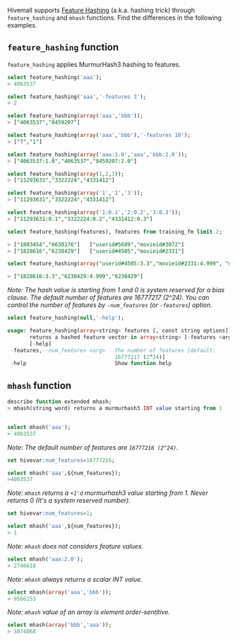 <!--
  Licensed to the Apache Software Foundation (ASF) under one
  or more contributor license agreements.  See the NOTICE file
  distributed with this work for additional information
  regarding copyright ownership.  The ASF licenses this file
  to you under the Apache License, Version 2.0 (the
  "License"); you may not use this file except in compliance
  with the License.  You may obtain a copy of the License at

    http://www.apache.org/licenses/LICENSE-2.0

  Unless required by applicable law or agreed to in writing,
  software distributed under the License is distributed on an
  "AS IS" BASIS, WITHOUT WARRANTIES OR CONDITIONS OF ANY
  KIND, either express or implied.  See the License for the
  specific language governing permissions and limitations
  under the License.
-->
        
Hivemall supports [Feature Hashing](https://en.wikipedia.org/wiki/Feature_hashing) (a.k.a. hashing trick) through `feature_hashing` and `mhash` functions. 
Find the differences in the following examples.

<!-- toc -->

## `feature_hashing` function

`feature_hashing` applies MurmurHash3 hashing to features. 

```sql
select feature_hashing('aaa');
> 4063537

select feature_hashing('aaa','-features 3');
> 2

select feature_hashing(array('aaa','bbb'));
> ["4063537","8459207"]

select feature_hashing(array('aaa','bbb'),'-features 10');
> ["7","1"]

select feature_hashing(array('aaa:1.0','aaa','bbb:2.0'));
> ["4063537:1.0","4063537","8459207:2.0"]

select feature_hashing(array(1,2,3));
> ["11293631","3322224","4331412"]

select feature_hashing(array('1','2','3'));
> ["11293631","3322224","4331412"]

select feature_hashing(array('1:0.1','2:0.2','3:0.3'));
> ["11293631:0.1","3322224:0.2","4331412:0.3"]

select feature_hashing(features), features from training_fm limit 2;

> ["1803454","6630176"]   ["userid#5689","movieid#3072"]
> ["1828616","6238429"]   ["userid#4505","movieid#2331"]

select feature_hashing(array("userid#4505:3.3","movieid#2331:4.999", "movieid#2331"));

> ["1828616:3.3","6238429:4.999","6238429"]
```

_Note: The hash value is starting from 1 and 0 is system reserved for a bias clause. The default number of features are 16777217 (2^24). You can control the number of features by `-num_features` (or `-features`) option._

```sql
select feature_hashing(null,'-help');

usage: feature_hashing(array<string> features [, const string options]) -
       returns a hashed feature vector in array<string> [-features <arg>]
       [-help]
 -features,--num_features <arg>   The number of features [default:
                                  16777217 (2^24)]
 -help                            Show function help
```

## `mhash` function

```sql
describe function extended mhash;
> mhash(string word) returns a murmurhash3 INT value starting from 1
```

```sql

select mhash('aaa');
> 4063537
```

_Note: The default number of features are `16777216 (2^24)`._
```sql
set hivevar:num_features=16777216;

select mhash('aaa',${num_features});
>4063537
```

_Note: `mhash` returns a `+1'd` murmurhash3 value starting from 1. Never returns 0 (It's a system reserved number)._
```sql
set hivevar:num_features=1;

select mhash('aaa',${num_features});
> 1
```

_Note: `mhash` does not considers feature values._
```sql
select mhash('aaa:2.0');
> 2746618
```

_Note: `mhash` always returns a scalar INT value._
```sql
select mhash(array('aaa','bbb'));
> 9566153
```

_Note: `mhash` value of an array is element order-sentitive._
```sql
select mhash(array('bbb','aaa'));
> 3874068
```